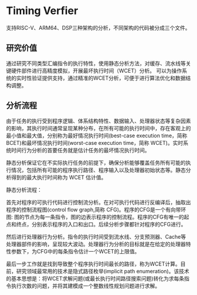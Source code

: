# Timing Verfier 
支持RISC-V、ARM64、DSP三种架构的分析，不同架构的代码被分成三个文件。
## 研究价值
通过研究不同类型汇编指令的执行特性，使用静态分析方法，对缓存、流水线等关键硬件部件进行高精度模拟，开展最坏执行时间（WCET）分析。
可以为操作系统的实时性验证提供支持，通过精准的WCET分析，可便于进行算法优化和数据结构调整。
## 分析流程
由于任务的执行受到程序逻辑、体系结构特性、数据输入、处理器状态等复杂因素的影响，其执行时间通常呈现某种分布，在所有可能的执行时间中，存在客观上的最小值和最大值，分别称为最好情况执行时间(best-case execution time，简称 BCET)和最坏情况执行时间(worst-case execution time，简称 WCET)。实时系统时间行为分析的首要任务就是估计任务的最坏情况执行时间。

静态分析保证它在不实际执行任务的前提下，确保分析能够覆盖任务所有可能的执行情况，包括所有可能的程序执行路径、程序输入以及处理器初始状态等。静态分析得到的最大执行时间称为 WCET 估计值。

静态分析流程：

首先对程序的可执行代码进行控制流分析。在对可执行代码进行反编译后，抽取出程序的控制流程图(control flow graph,简称 CFG)。程序的CFG是一个有向带环图: 图的节点为每一条指令，图的边表示程序的控制流程。程序的CFG有唯一的起点和终点，分别表示程序的入口和出口。后续分析步骤都针对程序的CFG进行。

然后进行处理器行为分析。指令的执行时间受到流水线、分支预测器、Cache等处理器部件的影响，呈现较大波动。处理器行为分析的目标就是在给定的处理器特性参数下，为CFG中的每条指令估计一个WCET的上限值。

最后一步工作就是找到导致整个程序执行时间最长的路径，称为WCET计算。目前，研究领域最常用的技术是隐式路径枚举(implicit path enumeration)。该技术的基本思想是：将WCET求解问题(或最长执行时间路径搜索问题)转化为求每条指令执行次数的问题，并将其建模成一个整数线性规划问题进行求解。
